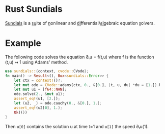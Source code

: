 Rust Sundials
=============

[Sundials][] is a s̲u̲ite of n̲onlinear and d̲i̲fferential/a̲l̲gebraic
equation s̲olvers.


# Example

The following code solves the equation ∂ₜu = f(t,u) where f is the
function (t,u) ↦ 1 using Adams' method.

```rust
use sundials::{context, cvode::CVode};
fn main() -> Result<(), Box<sundials::Error>> {
    let ctx = context!()?;
    let mut ode = CVode::adams(ctx, 0., &[0.], |t, u, du| *du = [1.]).build()?;
	let mut u1 = [f64::NAN];
	ode.solve(2., &mut u1);
	assert_eq!(u1, [2.]);
    let (u2, _) = ode.cauchy(0., &[0.], 1.);
    assert_eq!(u2[0], 1.);
    Ok(())
}
```

Then `u[0]` contains the solution u at time t=1 and `u[1]` the
speed ∂ₜu(1).


[Sundials]: https://computing.llnl.gov/projects/sundials
